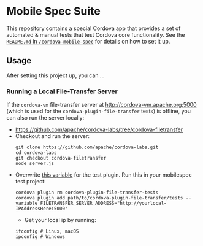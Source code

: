<!--
#
# Licensed to the Apache Software Foundation (ASF) under one
# or more contributor license agreements.  See the NOTICE file
# distributed with this work for additional information
# regarding copyright ownership.  The ASF licenses this file
# to you under the Apache License, Version 2.0 (the
# "License"); you may not use this file except in compliance
# with the License.  You may obtain a copy of the License at
# 
# http://www.apache.org/licenses/LICENSE-2.0
# 
# Unless required by applicable law or agreed to in writing,
# software distributed under the License is distributed on an
# "AS IS" BASIS, WITHOUT WARRANTIES OR CONDITIONS OF ANY
#  KIND, either express or implied.  See the License for the
# specific language governing permissions and limitations
# under the License.
#
-->
# Mobile Spec Suite

This repository contains a special Cordova app that provides a set of automated & manual tests that test Cordova core functionality. See the [`README.md` in `/cordova-mobile-spec`](createmobilespec/README.md) for details on how to set it up.

## Usage

After setting this project up, you can ...

### Running a Local File-Transfer Server

If the `cordova-vm` file-transfer server at http://cordova-vm.apache.org:5000 (which is used for the `cordova-plugin-file-transfer` tests) is offline, you can also run the server locally:

- https://github.com/apache/cordova-labs/tree/cordova-filetransfer
- Checkout and run the server:
    ```shell
    git clone https://github.com/apache/cordova-labs.git
    cd cordova-labs
    git checkout cordova-filetransfer
    node server.js
    ```
- Overwrite [this variable](https://github.com/apache/cordova-plugin-file-transfer/blob/9b322dec6790f6d273b8f707bc07976d778c4cf6/tests/plugin.xml#L33) for the test plugin. Run this in your mobilespec test project:
    ```shell
    cordova plugin rm cordova-plugin-file-transfer-tests
    cordova plugin add path/to/cordova-plugin-file-transfer/tests --variable FILETRANSFER_SERVER_ADDRESS="http://yourlocal-IPAddressHere:5000"
    ```
    - Get your local ip by running:
    ```shell
    ifconfig # Linux, macOS
    ipconfig # Windows
    ```
